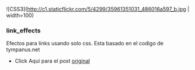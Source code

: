 

![CSS3](http://c1.staticflickr.com/5/4299/35961351031_486016a597_b.jpg | width=100)
### link_effects
Efectos para links usando solo css.
Esta basado en el codigo de tympanus.net
*  Click Aquí para el post [original](https://tympanus.net/Development/CreativeLinkEffects/#cl-effect-17)
